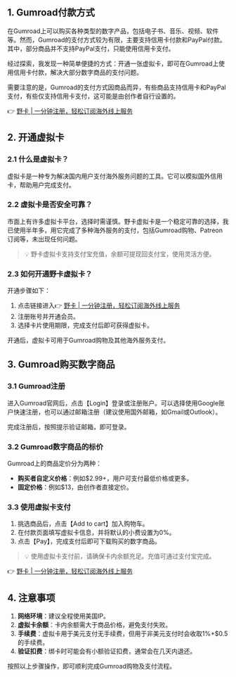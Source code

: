 ## 1. Gumroad付款方式

在Gumroad上可以购买各种类型的数字产品，包括电子书、音乐、视频、软件等。然而，Gumroad的支付方式较为有限，主要支持信用卡付款和PayPal付款。其中，部分商品并不支持PayPal支付，只能使用信用卡支付。

经过探索，我发现一种简单便捷的方式：开通一张虚拟卡，即可在Gumroad上使用信用卡付款，解决大部分数字商品的支付问题。

需要注意的是，Gumroad的支付方式因商品而异，有些商品支持信用卡和PayPal支付，有些仅支持信用卡支付，这可能是由创作者自行设置的。

👉 [野卡 | 一分钟注册，轻松订阅海外线上服务](https://bit.ly/bewildcard)

## 2. 开通虚拟卡

### 2.1 什么是虚拟卡？

虚拟卡是一种专为解决国内用户支付海外服务问题的工具。它可以模拟国外信用卡，帮助用户完成支付。

### 2.2 虚拟卡是否安全可靠？

市面上有许多虚拟卡平台，选择时需谨慎。野卡虚拟卡是一个稳定可靠的选择，我已使用半年多，用它完成了多种海外服务的支付，包括Gumroad购物、Patreon订阅等，未出现任何问题。

> 💡 野卡虚拟卡支持支付宝充值，余额可提现回支付宝，使用灵活方便。

### 2.3 如何开通野卡虚拟卡？

开通步骤如下：

1. 点击链接进入👉 [野卡 | 一分钟注册，轻松订阅海外线上服务](https://bit.ly/bewildcard)
2. 注册账号并开通会员。
3. 选择卡片使用期限，完成支付后即可获得虚拟卡。

开通后，虚拟卡可用于Gumroad购物及其他海外服务支付。

## 3. Gumroad购买数字商品

### 3.1 Gumroad注册

进入Gumroad官网后，点击【Login】登录或注册账户。可以选择使用Google账户快速注册，也可以通过邮箱注册（建议使用国外邮箱，如Gmail或Outlook）。

完成注册后，按照提示验证邮箱，即可登录。

### 3.2 Gumroad数字商品的标价

Gumroad上的商品定价分为两种：
- **购买者自定义价格**：例如$2.99+，用户可支付最低价格或更多。
- **固定价格**：例如$13，由创作者直接定价。

### 3.3 使用虚拟卡支付

1. 挑选商品后，点击【Add to cart】加入购物车。
2. 在付款页面填写虚拟卡信息，并将默认的小费设置为0%。
3. 点击【Pay】，完成支付后即可下载购买的数字商品。

> 💡 使用虚拟卡支付前，请确保卡内余额充足。充值可通过支付宝完成。

👉 [野卡 | 一分钟注册，轻松订阅海外线上服务](https://bit.ly/bewildcard)

## 4. 注意事项

1. **网络环境**：建议全程使用美国IP。
2. **虚拟卡余额**：卡内余额需大于商品价格，避免支付失败。
3. **手续费**：虚拟卡用于美元支付无手续费，但用于非美元支付时会收取1%+$0.5的手续费。
4. **验证扣费**：绑卡时可能会有小额验证扣费，通常会在几天内退还。

按照以上步骤操作，即可顺利完成Gumroad购物及支付流程。